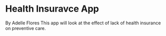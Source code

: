 # Health Insuravce App
By Adelle Flores
This app will look at the effect of lack of health insurance on preventive care.
